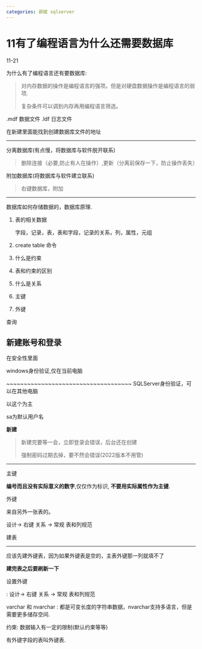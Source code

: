 ```yaml
---
categories: 郝斌 sqlserver
---
```


# 11有了编程语言为什么还需要数据库

11-21

为什么有了编程语言还有要数据库:

> 对内存数据的操作是编程语言的强项。但是对硬盘数据操作是编程语言的弱项.
>
> 复杂条件可以调到内存再用编程语言筛选。

.mdf 数据文件 .ldf 日志文件

在新建里面能找到创建数据库文件的地址

------------------------------------------------------------------------

分离数据库(有点慢，将数据库与软件脱开联系)

> 删除连接（必要,防止有人在操作）,更新（分离前保存一下，防止操作丢失）

附加数据库(将数据库与软件建立联系)

> 右键数据库，附加

------------------------------------------------------------------------

数据库如何存储数据的，数据库原理.

1.  表的相关数据

    字段，记录，表，表和字段，记录的关系，列，属性，元组

2.  create table 命令

3.  什么是约束

4.  表和约束的区别

5.  什么是关系

6.  主键

7.  外键

查询

## 新建账号和登录

在安全性里面

windows身份验证,仅在当前电脑

\~\~\~\~\~\~\~\~\~\~\~\~\~\~\~\~\~\~\~\~\~\~\~\~\~\~\~\~\~\~\~\~\~\~\~\~
SQLServer身份验证，可以在其他电脑

以这个为主

sa为默认用户名

**新建**

> 新建完要等一会，立即登录会错误，后台还在创建
>
> 强制密码过期去掉，要不然会错误(2022版本不用管)

------------------------------------------------------------------------

主键

**编号而且没有实际意义的数字**,仅仅作为标识, **不要用实际属性作为主键**.

外键

来自另外一张表的。

设计-\> 右键 关系 -\> 常规 表和列规范

建表

------------------------------------------------------------------------

应该先建外键表，因为如果外键表是空的，主表外键那一列就填不了

**建完表之后要刷新一下**

设置外键

:   设计-\> 右键 关系 -\> 常规 表和列规范

varchar 和 nvarchar :
都是可变长度的字符串数据，nvarchar支持多语言，但是需要更多储存空间.

约束: 数据输入有一定的限制(默认约束等等)

有外键字段的表叫外键表.
